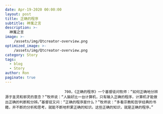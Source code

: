 ```yaml
---
date: Apr-19-2020 00:00:00
layout: post
title: 正确的程序
subtitle: 神寓之言
description: >-
  神寓之言
image: >-
    /assets/img/Qtcreator-overview.png
optimized_image: >-
    /assets/img/Qtcreator-overview.png
category: Story
tags:
  - blog
  - Story
author: Ron
paginate: true
---
```


							　　700，《正确的程序》一个基督徒问牧师：“如何正确地分辨源于圣灵和邪灵的意念？”牧师说：“人脑好比一台计算机，只有输入正确的程序，计算机才能做出正确的判断和分辨。”基督徒又问：“正确的程序是什么？”牧师说：“多看宗教和哲学经典的书籍，并不断的分析和思考，就能不断地积累正确的知识。这些正确的知识，就是正确的程序。”
							
							
						
